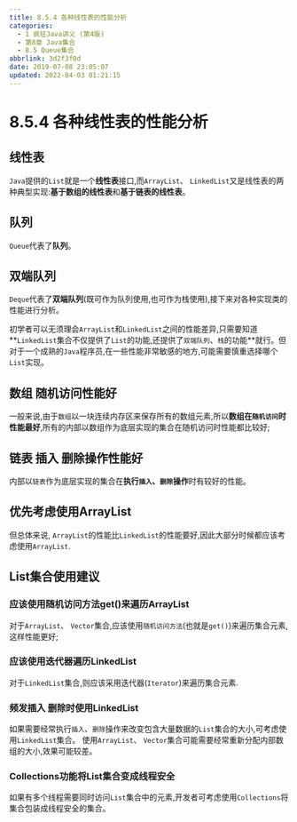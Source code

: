 ```yaml
---
title: 8.5.4 各种线性表的性能分析
categories: 
  - 1 疯狂Java讲义 (第4版)
  - 第8章 Java集合
  - 8.5 Queue集合
abbrlink: 3d2f3f0d
date: 2019-07-08 23:05:07
updated: 2022-04-03 01:21:15
---
```

# 8.5.4 各种线性表的性能分析
## 线性表
`Java`提供的`List`就是一个**线性表**接口,而`ArrayList`、 `LinkedList`又是线性表的两种典型实现:**基于数组的线性表**和**基于链表的线性表**。
## 队列
`Queue`代表了**队列**。
## 双端队列
`Deque`代表了**双端队列**(既可作为队列使用,也可作为栈使用),接下来对各种实现类的性能进行分析。

初学者可以无须理会`ArrayList`和`LinkedList`之间的性能差异,只需要知道**`LinkedList`集合不仅提供了`List`的功能,还提供了`双端队列`、`栈`的功能**就行。但对于一个成熟的`Java`程序员,在一些性能非常敏感的地方,可能需要慎重选择哪个`List`实现。
## 数组 随机访问性能好
一般来说,由于`数组`以一块连续内存区来保存所有的数组元素,所以**数组在`随机访问`时性能最好**,所有的内部以数组作为底层实现的集合在随机访问时性能都比较好;
## 链表 插入 删除操作性能好
内部以`链表`作为底层实现的集合在**执行`插入`、`删除`操作**时有较好的性能。
## 优先考虑使用ArrayList
但总体来说, `ArrayList`的性能比`LinkedList`的性能要好,因此大部分时候都应该考虑使用`ArrayList`.
## List集合使用建议
### 应该使用随机访问方法get()来遍历ArrayList
对于`ArrayList`、 `Vector`集合,应该使用`随机访问方法`(也就是`get()`)来遍历集合元素,这样性能更好;
### 应该使用迭代器遍历LinkedList
对于`LinkedList`集合,则应该采用迭代器(`Iterator`)来遍历集合元素.
### 频发插入 删除时使用LinkedList
如果需要经常执行`插入`、`删除`操作来改变包含大量数据的`List`集合的大小,可考虑使用`LinkedList`集合。
使用`ArrayList`、 `Vector`集合可能需要经常重新分配内部数组的大小,效果可能较差。
### Collections功能将List集合变成线程安全
如果有多个线程需要同时访问`List`集合中的元素,开发者可考虑使用`Collections`将集合包装成线程安全的集合。

